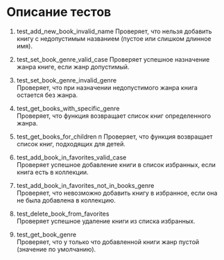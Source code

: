 # Описание тестов

1. test_add_new_book_invalid_name
   Проверяет, что нельзя добавить книгу с недопустимым названием (пустое или слишком длинное имя).

2. test_set_book_genre_valid_case
   Проверяет успешное назначение жанра книге, если жанр допустимый.

3. test_set_book_genre_invalid_genre  
   Проверяет, что при назначении недопустимого жанра книга остается без жанра.

4. test_get_books_with_specific_genre  
   Проверяет, что функция возвращает список книг определенного жанра.

5. test_get_books_for_children  п
   Проверяет, что функция возвращает список книг, подходящих для детей.

6. test_add_book_in_favorites_valid_case  
   Проверяет успешное добавление книги в список избранных, если книга есть в коллекции.

7. test_add_book_in_favorites_not_in_books_genre  
   Проверяет, что невозможно добавить книгу в избранное, если она не была добавлена в коллекцию.

8. test_delete_book_from_favorites  
   Проверяет успешное удаление книги из списка избранных.

9. test_get_book_genre  
   Проверяет, что у только что добавленной книги жанр пустой (значение по умолчанию).